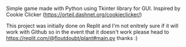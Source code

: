 Simple game made with Python using Tkinter library for GUI. Inspired by Cookie Clicker (https://orteil.dashnet.org/cookieclicker/)

This project was initially done on Replit and I'm not enitrely sure if it will work with Github so in the event that it doesn't work please head to https://replit.com/@floutdoubt/plant#main.py thanks :)
